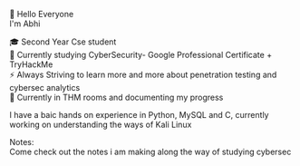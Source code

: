 👋 Hello Everyone <br> I'm Abhi

🎓 Second Year Cse student <br> 🔐 Currently studying CyberSecurity- Google Professional Certificate + TryHackMe <br> ⚡ Always Striving to learn more and more about penetration testing and cybersec analytics <br> 📘 Currently in THM rooms and documenting my progress

I have a baic hands on experience in Python, MySQL and C, currently working on understanding the ways of Kali Linux

Notes: <br> Come check out the notes i am making along the way of studying cybersec
